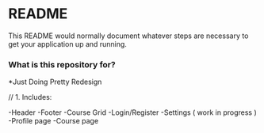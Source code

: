# README #

This README would normally document whatever steps are necessary to get your application up and running.

### What is this repository for? ###

*Just Doing Pretty Redesign

// 1. Includes:

-Header
-Footer
-Course Grid
-Login/Register
-Settings ( work in progress )
-Profile page
-Course page